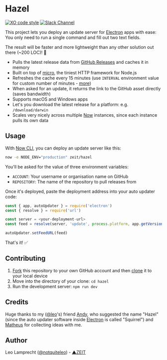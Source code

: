 # Hazel

[![XO code style](https://img.shields.io/badge/code_style-XO-5ed9c7.svg)](https://github.com/sindresorhus/xo)
[![Slack Channel](http://zeit-slackin.now.sh/badge.svg)](https://zeit.chat/)

This project lets you deploy an update server for [Electron](https://electron.atom.io) apps with ease: You only need to run a single command and fill out two text fields.

The result will be faster and more lightweight than any other solution out there (~200 LOC)! :rocket:

- Pulls the latest release data from [GitHub Releases](https://help.github.com/articles/creating-releases/) and caches it in memory
- Built on top of [micro](https://github.com/zeit/micro), the tiniest HTTP framework for Node.js
- Refreshes the cache every 15 minutes (use `INTERVAL` environment value for custom number of minutes - [more](https://developer.github.com/changes/2012-10-14-rate-limit-changes/))
- When asked for an update, it returns the link to the GitHub asset directly (saves bandwidth)
- Supports macOS and Windows apps
- Let's you download the latest release for a platform: e.g. `/download/darwin`
- Scales very nicely across multiple [Now](https://zeit.co/now) instances, since each instance pulls its own data

## Usage

With [Now CLI](https://zeit.co/download), you can deploy an update server like this:

```bash
now -e NODE_ENV="production" zeit/hazel
```

You'll be asked for the value of three environment variables:

- `ACCOUNT`: Your username or organisation name on GitHub
- `REPOSITORY`: The name of the repository to pull releases from

Once it's deployed, paste the deployment address into your auto updater code:

```js
const { app, autoUpdater } = require('electron')
const { resolve } = require('url')

const server = <your-deployment-url>
const feed = resolve(server, 'update', process.platform, app.getVersion())

autoUpdater.setFeedURL(feed)
```

That's it! :white_check_mark:

## Contributing

1. [Fork](https://help.github.com/articles/fork-a-repo/) this repository to your own GitHub account and then [clone](https://help.github.com/articles/cloning-a-repository/) it to your local device
2. Move into the directory of your clone: `cd hazel`
3. Run the development server: `npm run dev`

## Credits

Huge thanks to my ([@leo](https://github.com/leo)'s) friend [Andy](http://twitter.com/andybitz_), who suggested the name "Hazel" (since the auto updater software inside [Electron](https://electron.atom.io) is called "Squirrel") and [Matheus](https://twitter.com/matheusfrndes) for collecting ideas with me.

## Author

Leo Lamprecht ([@notquiteleo](https://twitter.com/notquiteleo)) - [▲ZEIT](https://zeit.co)
